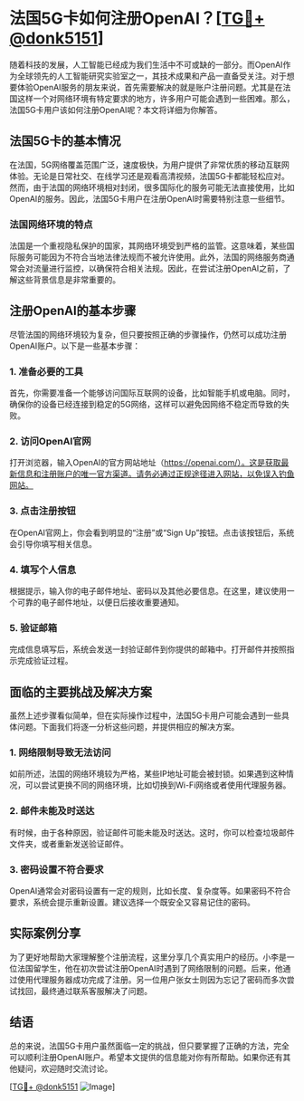 # 法国5G卡如何注册OpenAI？[[TG💪+ @donk5151](https://t.me/s/donk5151)]

随着科技的发展，人工智能已经成为我们生活中不可或缺的一部分。而OpenAI作为全球领先的人工智能研究实验室之一，其技术成果和产品一直备受关注。对于想要体验OpenAI服务的朋友来说，首先需要解决的就是账户注册问题。尤其是在法国这样一个对网络环境有特定要求的地方，许多用户可能会遇到一些困难。那么，法国5G卡用户该如何注册OpenAI呢？本文将详细为你解答。

## 法国5G卡的基本情况

在法国，5G网络覆盖范围广泛，速度极快，为用户提供了非常优质的移动互联网体验。无论是日常社交、在线学习还是观看高清视频，法国5G卡都能轻松应对。然而，由于法国的网络环境相对封闭，很多国际化的服务可能无法直接使用，比如OpenAI的服务。因此，法国5G卡用户在注册OpenAI时需要特别注意一些细节。

### 法国网络环境的特点

法国是一个重视隐私保护的国家，其网络环境受到严格的监管。这意味着，某些国际服务可能因为不符合当地法律法规而不被允许使用。此外，法国的网络服务商通常会对流量进行监控，以确保符合相关法规。因此，在尝试注册OpenAI之前，了解这些背景信息是非常重要的。

## 注册OpenAI的基本步骤

尽管法国的网络环境较为复杂，但只要按照正确的步骤操作，仍然可以成功注册OpenAI账户。以下是一些基本步骤：

### 1. 准备必要的工具

首先，你需要准备一个能够访问国际互联网的设备，比如智能手机或电脑。同时，确保你的设备已经连接到稳定的5G网络，这样可以避免因网络不稳定而导致的失败。

### 2. 访问OpenAI官网

打开浏览器，输入OpenAI的官方网站地址（https://openai.com/）。这是获取最新信息和注册账户的唯一官方渠道。请务必通过正规途径进入网站，以免误入钓鱼网站。

### 3. 点击注册按钮

在OpenAI官网上，你会看到明显的“注册”或“Sign Up”按钮。点击该按钮后，系统会引导你填写相关信息。

### 4. 填写个人信息

根据提示，输入你的电子邮件地址、密码以及其他必要信息。在这里，建议使用一个可靠的电子邮件地址，以便日后接收重要通知。

### 5. 验证邮箱

完成信息填写后，系统会发送一封验证邮件到你提供的邮箱中。打开邮件并按照指示完成验证过程。

## 面临的主要挑战及解决方案

虽然上述步骤看似简单，但在实际操作过程中，法国5G卡用户可能会遇到一些具体问题。下面我们将逐一分析这些问题，并提供相应的解决方案。

### 1. 网络限制导致无法访问

如前所述，法国的网络环境较为严格，某些IP地址可能会被封锁。如果遇到这种情况，可以尝试更换不同的网络环境，比如切换到Wi-Fi网络或者使用代理服务器。

### 2. 邮件未能及时送达

有时候，由于各种原因，验证邮件可能未能及时送达。这时，你可以检查垃圾邮件文件夹，或者重新发送验证邮件。

### 3. 密码设置不符合要求

OpenAI通常会对密码设置有一定的规则，比如长度、复杂度等。如果密码不符合要求，系统会提示重新设置。建议选择一个既安全又容易记住的密码。

## 实际案例分享

为了更好地帮助大家理解整个注册流程，这里分享几个真实用户的经历。小李是一位法国留学生，他在初次尝试注册OpenAI时遇到了网络限制的问题。后来，他通过使用代理服务器成功完成了注册。另一位用户张女士则因为忘记了密码而多次尝试找回，最终通过联系客服解决了问题。

## 结语

总的来说，法国5G卡用户虽然面临一定的挑战，但只要掌握了正确的方法，完全可以顺利注册OpenAI账户。希望本文提供的信息能对你有所帮助。如果你还有其他疑问，欢迎随时交流讨论。

[[TG💪+ @donk5151](https://t.me/s/donk5151) ![Image](https://i.postimg.cc/rwNCRYN7/Snipaste-2025-04-30-17-27-05.png)]